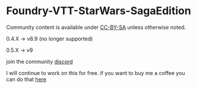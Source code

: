 # Foundry-VTT-StarWars-SagaEdition
Community content is available under [CC-BY-SA](https://www.fandom.com/licensing) unless otherwise noted.

0.4.X -> v8.9 (no longer supported)

0.5.X -> v9

join the community [discord](https://discord.gg/tGpxsrH9Em) 

I will continue to work on this for free.  if you want to buy me a coffee you can do that [here](https://www.patreon.com/stagnu)
